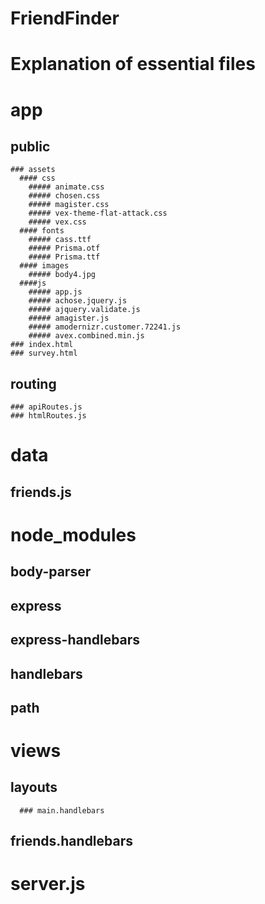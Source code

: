 # FriendFinder

# Explanation of essential files

# app
  ## public
    ### assets
      #### css 
        ##### animate.css
        ##### chosen.css
        ##### magister.css
        ##### vex-theme-flat-attack.css
        ##### vex.css
      #### fonts
        ##### cass.ttf
        ##### Prisma.otf
        ##### Prisma.ttf
      #### images
        ##### body4.jpg
      ####js
        ##### app.js
        ##### achose.jquery.js
        ##### ajquery.validate.js
        ##### amagister.js
        ##### amodernizr.customer.72241.js
        ##### avex.combined.min.js
    ### index.html
    ### survey.html
  ## routing
    ### apiRoutes.js
    ### htmlRoutes.js
# data
  ## friends.js
# node_modules
  ## body-parser
  ## express
  ## express-handlebars
  ## handlebars
  ## path
# views
  ## layouts
      ### main.handlebars
  ## friends.handlebars
# server.js